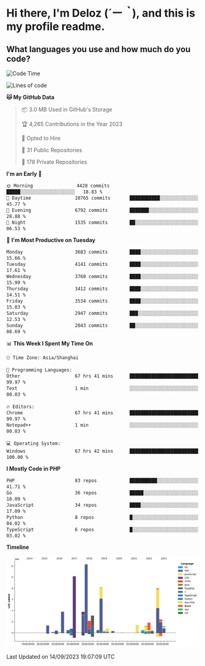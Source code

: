# **Hi there, I'm Deloz (*´ー｀*), and this is my profile readme.**

## **What languages you use and how much do you code?**

<!--START_SECTION:waka-->
![Code Time](http://img.shields.io/badge/Code%20Time-2%2C396%20hrs%2050%20mins-blue)

![Lines of code](https://img.shields.io/badge/From%20Hello%20World%20I%27ve%20Written-32.9%20million%20lines%20of%20code-blue)

**🐱 My GitHub Data** 

> 📦 3.0 MB Used in GitHub's Storage 
 > 
> 🏆 4,265 Contributions in the Year 2023
 > 
> 💼 Opted to Hire
 > 
> 📜 31 Public Repositories 
 > 
> 🔑 178 Private Repositories 
 > 
**I'm an Early 🐤** 

```text
🌞 Morning                4428 commits        █████░░░░░░░░░░░░░░░░░░░░   18.83 % 
🌆 Daytime                10765 commits       ███████████░░░░░░░░░░░░░░   45.77 % 
🌃 Evening                6792 commits        ███████░░░░░░░░░░░░░░░░░░   28.88 % 
🌙 Night                  1535 commits        ██░░░░░░░░░░░░░░░░░░░░░░░   06.53 % 
```
📅 **I'm Most Productive on Tuesday** 

```text
Monday                   3683 commits        ████░░░░░░░░░░░░░░░░░░░░░   15.66 % 
Tuesday                  4141 commits        ████░░░░░░░░░░░░░░░░░░░░░   17.61 % 
Wednesday                3760 commits        ████░░░░░░░░░░░░░░░░░░░░░   15.99 % 
Thursday                 3412 commits        ████░░░░░░░░░░░░░░░░░░░░░   14.51 % 
Friday                   3534 commits        ████░░░░░░░░░░░░░░░░░░░░░   15.03 % 
Saturday                 2947 commits        ███░░░░░░░░░░░░░░░░░░░░░░   12.53 % 
Sunday                   2043 commits        ██░░░░░░░░░░░░░░░░░░░░░░░   08.69 % 
```


📊 **This Week I Spent My Time On** 

```text
🕑︎ Time Zone: Asia/Shanghai

💬 Programming Languages: 
Other                    67 hrs 41 mins      █████████████████████████   99.97 % 
Text                     1 min               ░░░░░░░░░░░░░░░░░░░░░░░░░   00.03 % 

🔥 Editors: 
Chrome                   67 hrs 41 mins      █████████████████████████   99.97 % 
Notepad++                1 min               ░░░░░░░░░░░░░░░░░░░░░░░░░   00.03 % 

💻 Operating System: 
Windows                  67 hrs 42 mins      █████████████████████████   100.00 % 
```

**I Mostly Code in PHP** 

```text
PHP                      83 repos            ██████████░░░░░░░░░░░░░░░   41.71 % 
Go                       36 repos            █████░░░░░░░░░░░░░░░░░░░░   18.09 % 
JavaScript               34 repos            ████░░░░░░░░░░░░░░░░░░░░░   17.09 % 
Python                   8 repos             █░░░░░░░░░░░░░░░░░░░░░░░░   04.02 % 
TypeScript               6 repos             █░░░░░░░░░░░░░░░░░░░░░░░░   03.02 % 
```



**Timeline**

![Lines of Code chart](https://raw.githubusercontent.com/deloz/deloz/main/assets/bar_graph.png)


 Last Updated on 14/09/2023 19:07:09 UTC
<!--END_SECTION:waka-->
